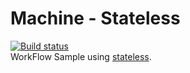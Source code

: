 # Machine - Stateless
[![Build status](https://ci.appveyor.com/api/projects/status/hgawgvcqn1uxvwn4?svg=true)](https://ci.appveyor.com/project/giansalex/machine-stateless)   
WorkFlow Sample using [stateless](https://github.com/dotnet-state-machine/stateless).
